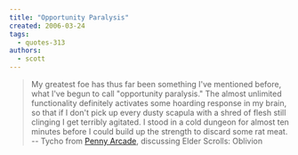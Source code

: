 ```yaml
---
title: "Opportunity Paralysis"
created: 2006-03-24
tags: 
  - quotes-313
authors: 
  - scott
---
```


> My greatest foe has thus far been something I've mentioned before, what I've begun to call "opportunity paralysis." The almost unlimited functionality definitely activates some hoarding response in my brain, so that if I don't pick up every dusty scapula with a shred of flesh still clinging I get terribly agitated. I stood in a cold dungeon for almost ten minutes before I could build up the strength to discard some rat meat. \-- Tycho from [Penny Arcade](http://www.penny-arcade.com/2006/03/24), discussing Elder Scrolls: Oblivion
